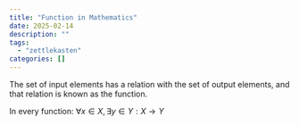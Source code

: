 ```yaml
---
title: "Function in Mathematics"
date: 2025-02-14
description: ""
tags: 
  - "zettlekasten"
categories: []
---
```


The set of input elements has a relation with the set of output elements, and that relation is known as the function. 

In every function: $\forall x \in X, \exists y \in Y : X \rightarrow Y$


